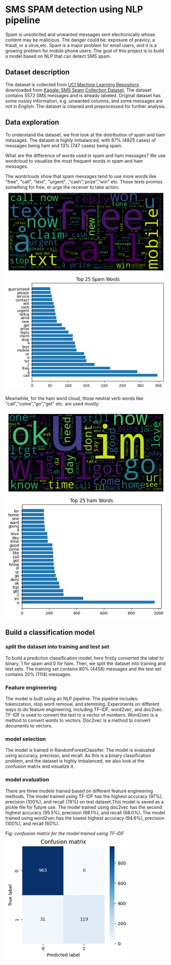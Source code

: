# SMS SPAM detection using NLP pipeline

Spam is unsolicited and unwanted messages sent electronically whose content may be malicious. The danger could be: exposure of pravicy, a fraud, or a virus,etc. Spam is a major problem for email users, and it is a growing problem for mobile phone users. The goal of this project is to build a model based on NLP that can detect SMS spam. 


## Dataset description

The dataset is collected from [UCI Machine Learning Repository](https://archive.ics.uci.edu/ml/datasets/sms+spam+collection), downloaded from [Kaggle: SMS Spam Collection Dataset](https://www.kaggle.com/datasets/uciml/sms-spam-collection-dataset). The dataset contains 5572 SMS messages and is already labeled. Original dataset has some nosisy information, e.g. unwanted columns, and some messages are not in English. The dataset is cleaned and preprocessed for further analysis.

## Data exploration
To understand the dataset, we first look at the distribution of spam and ham messages. The dataset is highly imbalanced, with 87% (4825 cases)
of messages being ham and 13% (747 cases) being spam. 

What are the difference of words used in spam and ham messages? We use wordcloud to visualize the most frequent words in spam and ham messages. 

The wordclouds show that spam messages tend to use more words like "free", "call", "text", "urgent", ,"cash",'prize","win" etc. Those texts promiss something for free, or urge the receiver to take action.
![img](img/spam_wordcloud.png)
![img](img/spam_topwords.png)

Meanwhile, for the ham word cloud, those neutral verb words like "call","come","go","get" etc. are used mostly. 

![img](img/ham_wordcloud.png)
![img](img/ham_topwords.png)

## Build a classification model 

### split the dataset into training and test set

 To build a prediction classification model, here firstly converted the label to binary, 1 for spam and 0 for ham. Then, we split the dataset into training and test sets. The training set contains 80% (4458) messages and  the test set contains 20% (1114) messages. 

### Feature engineering

The model is built using an NLP pipeline. The pipeline includes: tokenization, stop word removal, and stemming. Experiments on different ways to do feature engineering, including TF-IDF, word2vec, and doc2vec. TF-IDF is used to convert the text to a vector of numbers. Word2vec is a method to convert words to vectors. Doc2vec is a method to convert documents to vectors.

### model selection
The model is trained in RandomForestClassifer. The model is evaluated using accuracy, precision, and recall. As this is a binary classification problem, and the dataset is highly imbalanced, we also look at the confusion matrix and visualize it.

### model evaluation
There are three models trained based on different feature engineering methods. The model trained using TF-IDF has the highest accuracy (97%), precision (100%), and recall (78%) on test dataset.This model is saved as a pickle file for future use. The model trained using doc2vec has the second highest accuracy (95.5%), precision (98.1%), and recall (68.0%). The model trained using word2vec has the lowest highest accuracy (94.6%), precision (100%), and recall (60%). 

_Fig: confusion matrix for the model trained using TF-IDF_
![img](img/RF_confusionmatrix.png)
